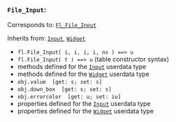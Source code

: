 ### `File_Input`:

Corresponds to:
[`Fl_File_Input`](http://www.fltk.org/doc-1.3/classFl__File__Input.html)

Inherits from:
[`Input`](Input),
[`Widget`](Widget)

*   `fl.File_Input( i, i, i, i, ns ) ==> u`
*   `fl.File_Input( t ) ==> u` (table constructor syntax)
*   methods defined for the [`Input`](Input) userdata type
*   methods defined for the [`Widget`](Widget) userdata type
*   `obj.value  [get: s; set: s]`
*   `obj.down_box  [get: s; set: s]`
*   `obj.errorcolor  [get: u; set: iu]`
*   properties defined for the [`Input`](Input) userdata type
*   properties defined for the [`Widget`](Widget) userdata type

